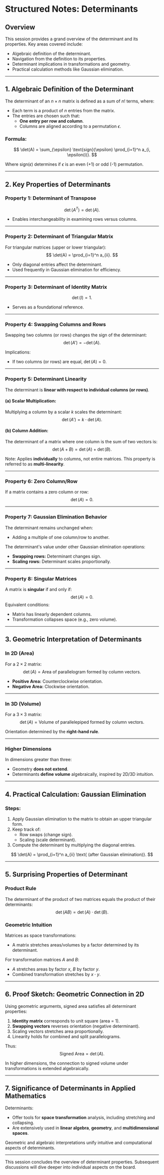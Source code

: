 # Structured Notes: Determinants

## Overview

This session provides a grand overview of the determinant and its properties. Key areas covered include:
- Algebraic definition of the determinant.
- Navigation from the definition to its properties.
- Determinant implications in transformations and geometry.
- Practical calculation methods like Gaussian elimination.

---

## 1. Algebraic Definition of the Determinant

The determinant of an $n \times n$ matrix is defined as a sum of $n!$ terms, where:
- Each term is a product of $n$ entries from the matrix.
- The entries are chosen such that:
  - **One entry per row and column**.
  - Columns are aligned according to a permutation $\epsilon$.

### Formula:

$$
\det(A) = \sum_{\epsilon} \text{sign}(\epsilon) \prod_{i=1}^n a_{i, \epsilon(i)}.
$$

Where $\text{sign}(\epsilon)$ determines if $\epsilon$ is an even (+1) or odd (-1) permutation.

---

## 2. Key Properties of Determinants

### **Property 1:** Determinant of Transpose
$$
\det(A^T) = \det(A).
$$
- Enables interchangeability in examining rows versus columns.

---

### **Property 2:** Determinant of Triangular Matrix
For triangular matrices (upper or lower triangular):
$$
\det(A) = \prod_{i=1}^n a_{ii}.
$$
- Only diagonal entries affect the determinant.
- Used frequently in Gaussian elimination for efficiency.

---

### **Property 3:** Determinant of Identity Matrix
$$
\det(I) = 1.
$$
- Serves as a foundational reference.

---

### **Property 4:** Swapping Columns and Rows
Swapping two columns (or rows) changes the sign of the determinant:
$$
\det(A') = -\det(A).
$$

Implications:
- If two columns (or rows) are equal, $\det(A) = 0$.

---

### **Property 5:** Determinant Linearity
The determinant is **linear with respect to individual columns (or rows)**.

#### (a) Scalar Multiplication:
Multiplying a column by a scalar $k$ scales the determinant:
$$
\det(A') = k \cdot \det(A).
$$

#### (b) Column Addition:
The determinant of a matrix where one column is the sum of two vectors is:
$$
\det(A + B) = \det(A) + \det(B).
$$

Note: Applies **individually** to columns, not entire matrices. This property is referred to as **multi-linearity**.

---

### **Property 6:** Zero Column/Row
If a matrix contains a zero column or row:
$$
\det(A) = 0.
$$

---

### **Property 7:** Gaussian Elimination Behavior
The determinant remains unchanged when:
- Adding a multiple of one column/row to another.
  
The determinant's value under other Gaussian elimination operations:
- **Swapping rows:** Determinant changes sign.
- **Scaling rows:** Determinant scales proportionally.

---

### **Property 8:** Singular Matrices
A matrix is **singular** if and only if:
$$
\det(A) = 0.
$$
Equivalent conditions:
- Matrix has linearly dependent columns.
- Transformation collapses space (e.g., zero volume).

---

## 3. Geometric Interpretation of Determinants

### **In 2D (Area)**
For a $2 \times 2$ matrix:
$$
\det(A) = \text{Area of parallelogram formed by column vectors}.
$$

- **Positive Area:** Counterclockwise orientation.
- **Negative Area:** Clockwise orientation.

---

### **In 3D (Volume)**
For a $3 \times 3$ matrix:
$$
\det(A) = \text{Volume of parallelepiped formed by column vectors}.
$$

Orientation determined by the **right-hand rule**.

---

### **Higher Dimensions**
In dimensions greater than three:
- Geometry **does not extend**.
- Determinants **define volume** algebraically, inspired by 2D/3D intuition.

---

## 4. Practical Calculation: Gaussian Elimination

### Steps:
1. Apply Gaussian elimination to the matrix to obtain an upper triangular form.
2. Keep track of:
   - Row swaps (change sign).
   - Scaling (scale determinant).
3. Compute the determinant by multiplying the diagonal entries.

$$
\det(A) = \prod_{i=1}^n a_{ii} \text{ (after Gaussian elimination)}.
$$

---

## 5. Surprising Properties of Determinant

### **Product Rule**
The determinant of the product of two matrices equals the product of their determinants:
$$
\det(AB) = \det(A) \cdot \det(B).
$$

### **Geometric Intuition**
Matrices as space transformations:
- A matrix stretches areas/volumes by a factor determined by its determinant.

For transformation matrices $A$ and $B$:
- $A$ stretches areas by factor $x$, $B$ by factor $y$.
- Combined transformation stretches by $x \cdot y$.

---

## 6. Proof Sketch: Geometric Connection in 2D

Using geometric arguments, signed area satisfies all determinant properties:
1. **Identity matrix** corresponds to unit square (area = 1).
2. **Swapping vectors** reverses orientation (negative determinant).
3. Scaling vectors stretches area proportionally.
4. Linearity holds for combined and split parallelograms.

Thus:
$$
\text{Signed Area} = \det(A).
$$

In higher dimensions, the connection to signed volume under transformations is extended algebraically.

---

## 7. Significance of Determinants in Applied Mathematics

Determinants:
- Offer tools for **space transformation** analysis, including stretching and collapsing.
- Are extensively used in **linear algebra**, **geometry**, and **multidimensional spaces**.

Geometric and algebraic interpretations unify intuitive and computational aspects of determinants.

---

This session concludes the overview of determinant properties. Subsequent discussions will dive deeper into individual aspects on the board.